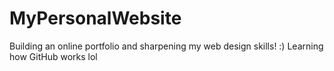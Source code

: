 # MyPersonalWebsite
Building an online portfolio and sharpening my web design skills! :)
Learning how GitHub works lol
